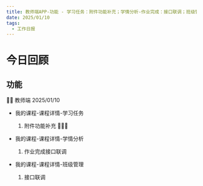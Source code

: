 ```yaml
---
title: 教师端APP-功能 - 学习任务：附件功能补充；学情分析-作业完成：接口联调；班级管理：接口联调
date: 2025/01/10
tags:
  - 工作日报
---
```


# 今日回顾

## 功能

👨‍🏫 教师端 2025/01/10

- 我的课程-课程详情-学习任务

  1. 附件功能补充 🌟🌟🌟

- 我的课程-课程详情-学情分析

  1. 作业完成接口联调

- 我的课程-课程详情-班级管理
  1. 接口联调

